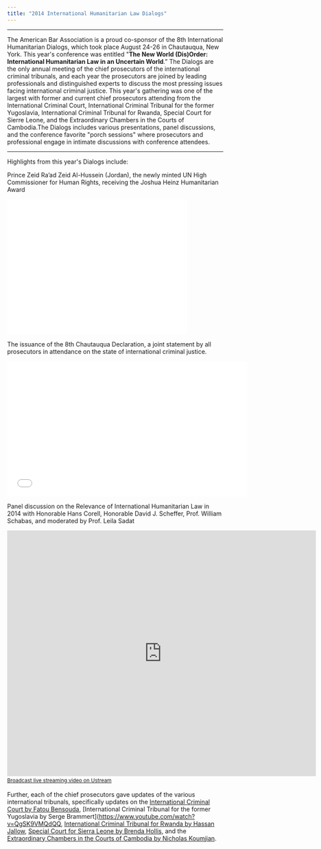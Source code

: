 ```yaml
---
title: "2014 International Humanitarian Law Dialogs"
---
```


---
The American Bar Association is a proud co-sponsor of the 8th International Humanitarian Dialogs, which took place August 24-26 in Chautauqua, New York. This year's conference was entitled "**The New World (Dis)Order: International Humanitarian Law in an Uncertain World**.”
The Dialogs are the only annual meeting of the chief prosecutors of the international criminal tribunals, and each year the prosecutors are joined by leading professionals and distinguished experts to discuss the most pressing issues facing international criminal justice. This year's gathering was one of the largest with
former and current chief prosecutors attending from the International Criminal Court, International Criminal Tribunal for the former Yugoslavia, International Criminal Tribunal for Rwanda, Special Court for Sierre Leone, and the Extraordinary Chambers in the Courts of Cambodia.The Dialogs includes various presentations, panel discussions,
and the conference favorite "porch sessions" where prosecutors and professional engage in intimate discussions with conference attendees.


---


Highlights from this year's Dialogs include:

Prince Zeid Ra’ad Zeid Al-Hussein (Jordan), the newly minted UN High Commissioner for Human Rights, receiving the Joshua Heinz Humanitarian Award

<iframe width="420" height="315" src="//www.youtube.com/embed/ROjfkF1mCyQ" frameborder="0" allowfullscreen></iframe>

The issuance of the 8th Chautauqua Declaration, a joint statement by all prosecutors in attendance on the state of international criminal justice. 

<iframe width="560" height="315" src="//www.youtube.com/embed/7NAqqJ379tM" frameborder="0" allowfullscreen></iframe>

Panel discussion on the Relevance of International Humanitarian Law in 2014 with Honorable Hans Corell, Honorable David J. Scheffer, Prof. William Schabas, and moderated by Prof. Leila Sadat

<iframe width="720" height="572" src="http://www.ustream.tv/embed/recorded/51848590?v=3&amp;wmode=direct" scrolling="no" frameborder="0" style="border: 0px none transparent;">    </iframe><br /><a href="http://www.ustream.tv" style="font-size: 12px; line-height: 20px; font-weight: normal; text-align: left;" target="_blank">Broadcast live streaming video on Ustream</a>

Further, each of the chief prosecutors gave updates of the various international tribunals, specifically updates on the [International Criminal Court by Fatou Bensouda](https://www.youtube.com/watch?v=FDH2dNJ7t3c), [International Criminal Tribunal for the former Yugoslavia by Serge Brammert](https://www.youtube.com/watch?v=QgSK9VMQdQQ, [International Criminal Tribunal for Rwanda by Hassan Jallow](https://www.youtube.com/watch?v=ee5wZ3wC2oU),
[Special Court for Sierra Leone by Brenda Hollis](https://www.youtube.com/watch?v=XNTiWx77Gro), and the [Extraordinary Chambers in the Courts of Cambodia by Nicholas Koumjian](https://www.youtube.com/watch?v=1nMJWNsMy3s).


